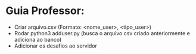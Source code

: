 # Guia Professor:

- Criar arquivo.csv (Formato: <nome_user>, <tipo_user>) 
- Rodar python3 adduser.py (busca o arquivo csv criado anteriormente e adiciona ao banco)
- Adicionar os desafios ao servidor